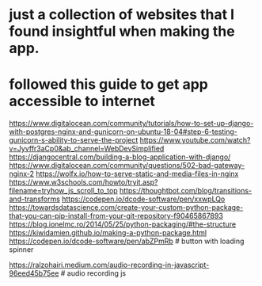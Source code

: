 # just a collection of websites that I found insightful when making the app.

# followed this guide to get app accessible to internet
https://www.digitalocean.com/community/tutorials/how-to-set-up-django-with-postgres-nginx-and-gunicorn-on-ubuntu-18-04#step-6-testing-gunicorn-s-ability-to-serve-the-project
https://www.youtube.com/watch?v=Jyvffr3aCp0&ab_channel=WebDevSimplified
https://djangocentral.com/building-a-blog-application-with-django/
https://www.digitalocean.com/community/questions/502-bad-gateway-nginx-2
https://wolfx.io/how-to-serve-static-and-media-files-in-nginx
https://www.w3schools.com/howto/tryit.asp?filename=tryhow_js_scroll_to_top
https://thoughtbot.com/blog/transitions-and-transforms
https://codepen.io/dcode-software/pen/xxwpLQo
https://towardsdatascience.com/create-your-custom-python-package-that-you-can-pip-install-from-your-git-repository-f90465867893
https://blog.ionelmc.ro/2014/05/25/python-packaging/#the-structure
https://kiwidamien.github.io/making-a-python-package.html 
https://codepen.io/dcode-software/pen/abZPmRb  # button with loading spinner


https://ralzohairi.medium.com/audio-recording-in-javascript-96eed45b75ee  # audio recording js
